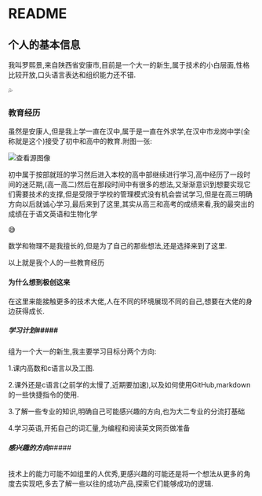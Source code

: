 # README

## **个人的基本信息**

我叫罗熙景,来自陕西省安康市,目前是一个大一的新生,属于技术的小白层面,性格比较开放,口头语言表达和组织能力还不错.

:sweat_drops:

###  **教育经历**

虽然是安康人,但是我上学一直在汉中,属于是一直在外求学,在汉中市龙岗中学(全称就是这个)接受了初中和高中的教育.附图一张:

![查看源图像](https://ts1.cn.mm.bing.net/th/id/R-C.5dd8a0b0ab2ba88eb7f61088ecec2008?rik=ahYgrbNio7oglw&riu=http%3a%2f%2fshanxi.sinaimg.cn%2f2017%2f0106%2fU10704P1196DT20170106164920.jpg&ehk=qxXmomBtw22DTsF8DjqOA6pa4NEJgErFHwfpPM6PUaE%3d&risl=&pid=ImgRaw&r=0)



初中属于按部就班的学习然后进入本校的高中部继续进行学习,高中经历了一段时间的迷茫期,(高一高二)然后在那段时间中有很多的想法,又渐渐意识到想要实现它们需要技术的支撑,但是受限于学校的管理模式没有机会尝试学习,但是在高三明确方向以后就诚心学习,最后来到了这里,其实从高三和高考的成绩来看,我的最突出的成绩在于语文英语和生物化学

:sweat_smile:

数学和物理不是我擅长的,但是为了自己的那些想法,还是选择来到了这里.

以上就是我个人的一些教育经历

####  **为什么想到极创这来**

在这里来能接触更多的技术大佬,人在不同的环境展现不同的自己,想要在大佬的身边获得成长.

##### **学习计划**#####

组为一个大一的新生,我主要学习目标分两个方向:

1.课内高数和c语言以及工图.

2.课外还是c语言(之前学的太慢了,近期要加速),以及如何使用GitHub,markdown的一些快捷指令的使用.

3.了解一些专业的知识,明确自己可能感兴趣的方向,也为大二专业的分流打基础

4.学习英语,开拓自己的词汇量,为编程和阅读英文网页做准备

###### **感兴趣的方向**#####

技术上的能力可能不如组里的人优秀,更感兴趣的可能还是将一个想法从更多的角度去实现吧,多去了解一些以往的成功产品,探索它们能够成功的逻辑.









